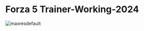 # Forza 5 Trainer-Working-2024
![maxresdefault](https://github.com/user-attachments/assets/327e641b-fd3c-454b-b5b6-521fac38e354)
